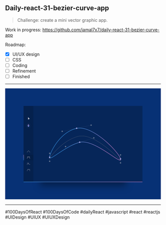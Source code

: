 ## Daily-react-31-bezier-curve-app

> Challenge: create a mini vector graphic app.

Work in progress: https://github.com/jamal7x7/daily-react-31-bezier-curve-app


Roadmap:

- [x] UI/UX design
- [ ] CSS
- [ ] Coding
- [ ] Refinement
- [ ] Finished

---

![Alt text](src/images/daily-react-31-bezier-curve-app.png?raw=true "App UI")

---

#100DaysOfReact #100DaysOfCode #dailyReact #javascript #react #reactjs #UIDesign #UIUX #UIUXDesign

